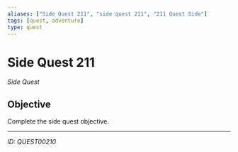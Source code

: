 ```yaml
---
aliases: ["Side Quest 211", "side quest 211", "211 Quest Side"]
tags: [quest, adventure]
type: quest
---
```


# Side Quest 211

*Side Quest*

## Objective
Complete the side quest objective.

---
*ID: QUEST00210*